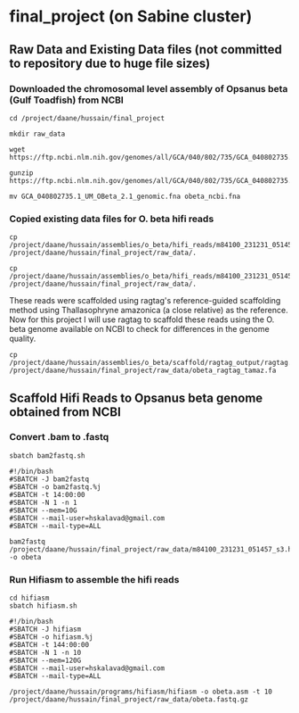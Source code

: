 # final_project (on Sabine cluster)

## Raw Data and Existing Data files (not committed to repository due to huge file sizes)

### Downloaded the chromosomal level assembly of Opsanus beta (Gulf Toadfish) from NCBI

```
cd /project/daane/hussain/final_project

mkdir raw_data

wget https://ftp.ncbi.nlm.nih.gov/genomes/all/GCA/040/802/735/GCA_040802735.1_UM_OBeta_2.1/GCA_040802735.1_UM_OBeta_2.1_genomic.fna.gz

gunzip https://ftp.ncbi.nlm.nih.gov/genomes/all/GCA/040/802/735/GCA_040802735.1_UM_OBeta_2.1/GCA_040802735.1_UM_OBeta_2.1_genomic.fna.gz

mv GCA_040802735.1_UM_OBeta_2.1_genomic.fna obeta_ncbi.fna

``` 

### Copied existing data files for O. beta hifi reads

``` 
cp /project/daane/hussain/assemblies/o_beta/hifi_reads/m84100_231231_051457_s3.hifi_reads.bc1002.bam /project/daane/hussain/final_project/raw_data/.

cp /project/daane/hussain/assemblies/o_beta/hifi_reads/m84100_231231_051457_s3.hifi_reads.bc1002.bam.pbi /project/daane/hussain/final_project/raw_data/.
```

These reads were scaffolded using ragtag's reference-guided scaffolding method using Thallasophryne amazonica (a close relative) as the reference. Now for this project I will use ragtag to scaffold these reads using the O. beta genome available on NCBI to check for differences in the genome quality.

```
cp /project/daane/hussain/assemblies/o_beta/scaffold/ragtag_output/ragtag.scaffold.fasta /project/daane/hussain/final_project/raw_data/obeta_ragtag_tamaz.fa
```

## Scaffold Hifi Reads to Opsanus beta genome obtained from NCBI

### Convert .bam to .fastq

```
sbatch bam2fastq.sh
```
``` 
#!/bin/bash
#SBATCH -J bam2fastq
#SBATCH -o bam2fastq.%j
#SBATCH -t 14:00:00
#SBATCH -N 1 -n 1
#SBATCH --mem=10G
#SBATCH --mail-user=hskalavad@gmail.com
#SBATCH --mail-type=ALL

bam2fastq /project/daane/hussain/final_project/raw_data/m84100_231231_051457_s3.hifi_reads.bc1002.bam -o obeta
```

### Run Hifiasm to assemble the hifi reads

```
cd hifiasm
sbatch hifiasm.sh
```
```
#!/bin/bash
#SBATCH -J hifiasm
#SBATCH -o hifiasm.%j
#SBATCH -t 144:00:00
#SBATCH -N 1 -n 10
#SBATCH --mem=120G
#SBATCH --mail-user=hskalavad@gmail.com
#SBATCH --mail-type=ALL

/project/daane/hussain/programs/hifiasm/hifiasm -o obeta.asm -t 10 /project/daane/hussain/final_project/raw_data/obeta.fastq.gz
```
